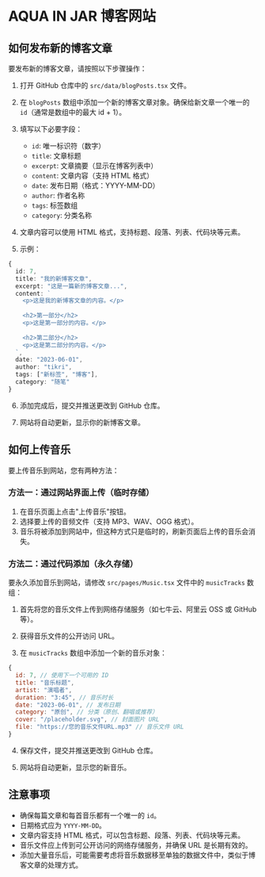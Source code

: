 

# AQUA IN JAR 博客网站

## 如何发布新的博客文章

要发布新的博客文章，请按照以下步骤操作：

1. 打开 GitHub 仓库中的 `src/data/blogPosts.tsx` 文件。

2. 在 `blogPosts` 数组中添加一个新的博客文章对象。确保给新文章一个唯一的 `id`（通常是数组中的最大 id + 1）。

3. 填写以下必要字段：
   - `id`: 唯一标识符（数字）
   - `title`: 文章标题
   - `excerpt`: 文章摘要（显示在博客列表中）
   - `content`: 文章内容（支持 HTML 格式）
   - `date`: 发布日期（格式：YYYY-MM-DD）
   - `author`: 作者名称
   - `tags`: 标签数组
   - `category`: 分类名称

4. 文章内容可以使用 HTML 格式，支持标题、段落、列表、代码块等元素。

5. 示例：
```typescript
{
  id: 7,
  title: "我的新博客文章",
  excerpt: "这是一篇新的博客文章...",
  content: `
    <p>这是我的新博客文章的内容。</p>
    
    <h2>第一部分</h2>
    <p>这是第一部分的内容。</p>
    
    <h2>第二部分</h2>
    <p>这是第二部分的内容。</p>
  `,
  date: "2023-06-01",
  author: "tikri",
  tags: ["新标签", "博客"],
  category: "随笔"
}
```

6. 添加完成后，提交并推送更改到 GitHub 仓库。

7. 网站将自动更新，显示你的新博客文章。

## 如何上传音乐

要上传音乐到网站，您有两种方法：

### 方法一：通过网站界面上传（临时存储）

1. 在音乐页面上点击"上传音乐"按钮。
2. 选择要上传的音频文件（支持 MP3、WAV、OGG 格式）。
3. 音乐将被添加到网站中，但这种方式只是临时的，刷新页面后上传的音乐会消失。

### 方法二：通过代码添加（永久存储）

要永久添加音乐到网站，请修改 `src/pages/Music.tsx` 文件中的 `musicTracks` 数组：

1. 首先将您的音乐文件上传到网络存储服务（如七牛云、阿里云 OSS 或 GitHub 等）。

2. 获得音乐文件的公开访问 URL。

3. 在 `musicTracks` 数组中添加一个新的音乐对象：

```javascript
{
  id: 7, // 使用下一个可用的 ID
  title: "音乐标题",
  artist: "演唱者",
  duration: "3:45", // 音乐时长
  date: "2023-06-01", // 发布日期
  category: "原创", // 分类（原创、翻唱或推荐）
  cover: "/placeholder.svg", // 封面图片 URL
  file: "https://您的音乐文件URL.mp3" // 音乐文件 URL
}
```

4. 保存文件，提交并推送更改到 GitHub 仓库。

5. 网站将自动更新，显示您的新音乐。

## 注意事项

- 确保每篇文章和每首音乐都有一个唯一的 `id`。
- 日期格式应为 `YYYY-MM-DD`。
- 文章内容支持 HTML 格式，可以包含标题、段落、列表、代码块等元素。
- 音乐文件应上传到可公开访问的网络存储服务，并确保 URL 是长期有效的。
- 添加大量音乐后，可能需要考虑将音乐数据移至单独的数据文件中，类似于博客文章的处理方式。

